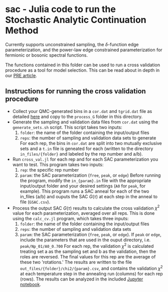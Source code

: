 # sac - Julia code to run the Stochastic Analytic Continuation Method
Currently supports unconstrained sampling, the $\delta$-function edge parameterization, and the power-law edge constrained parameterization for fermionic or bosonic spectral functions.

The functions contained in this folder can be used to run a cross validation procedure as a tool for model selection. This can be read about in depth in our [PRE article](https://arxiv.org/pdf/2406.06763).

## Instructions for running the cross validation procedure

* Collect your QMC-generated bins in a `cor.dat` and `tgrid.dat` file as detailed [here](../../README.md) and copy to the `process_G` folder in this directory.
* Generate the sampling and validation data files from `cor.dat` using the `generate_sets.sh` script. This script takes two inputs:
	1. `folder`: the name of the folder containing the input/output files
	2. `reps`: the number of sampling and validation data sets to generate
For each rep, the bins in `cor.dat` are split into two mutually exclusive sets and a `t.in` file is geneated for each (written to the directory `in_files/{folder}` and labeled by the rep number and a/b).
* Run `cross_val.jl` for each rep and for each SAC parameterization you want to test. This program takes two inputs:
	1. `rep`: the specific rep number
	2. `param`: the SAC parameterization (`free`, `peak`, or `edge`)
Before running the program, modify the `in_{param}.in` file with the appropriate input/output folder and your desired settings (`A0` for `peak`, for example). This program runs a SAC anneal for each of the two in_files (a/b) and ouputs the SAC $G(\tau)$ at each step in the anneal to file (`GSAC.csv`).
* Process the output SAC $G(\tau)$ results to calculate the cross validation $\chi^2$ value for each parameterization, averaged over all reps. This is done using the `calc_cv.jl` program, which takes three inputs:
	1. `folder`: the name of the folder containing the input/output files
	2. `reps`: the number of sampling and validation data sets
	3. `param`: the SAC parameterization (`free`, `peak`, or `edge`). If `peak` or `edge`, include the parameters that are used in the ouput directory, i.e. `peak/Np_01/A0_0.700`
For each rep, the validation $\chi^2$ is calculated treating set a as the sampling set and b as the validation, then the roles are reversed. The final values for this rep are the average of these two 'rotations.' The results are written to the file `out_files/{folder}/chi2/{param}.csv`, and contains the validation $\chi^2$ at each temperature step in the annealing run (columns) for each rep (rows). The results can be analyzed in the included [Jupyter notebook](./plot_results.ipynb).






